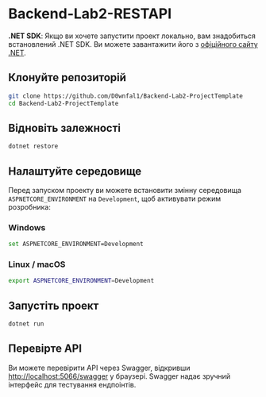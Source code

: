 # Backend-Lab2-RESTAPI

**.NET SDK**: Якщо ви хочете запустити проект локально, вам знадобиться встановлений .NET SDK. Ви можете завантажити його з [офіційного сайту .NET](https://dotnet.microsoft.com/download).

## Клонуйте репозиторій

```sh
git clone https://github.com/D0wnfal1/Backend-Lab2-ProjectTemplate
cd Backend-Lab2-ProjectTemplate
```

## Відновіть залежності

```sh
dotnet restore
```

## Налаштуйте середовище

Перед запуском проекту ви можете встановити змінну середовища `ASPNETCORE_ENVIRONMENT` на `Development`, щоб активувати режим розробника:

### Windows

```sh
set ASPNETCORE_ENVIRONMENT=Development
```

### Linux / macOS

```sh
export ASPNETCORE_ENVIRONMENT=Development
```

## Запустіть проект

```sh
dotnet run
```

## Перевірте API

Ви можете перевірити API через Swagger, відкривши [http://localhost:5066/swagger](http://localhost:5066/swagger) у браузері. Swagger надає зручний інтерфейс для тестування ендпоінтів.
